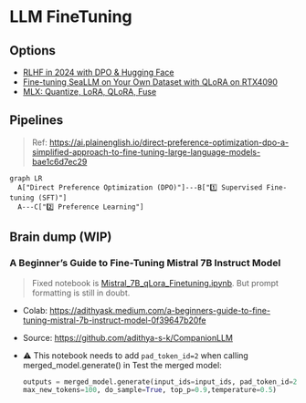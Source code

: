 # LLM FineTuning

## Options

- [RLHF in 2024 with DPO & Hugging Face](https://www.philschmid.de/dpo-align-llms-in-2024-with-trl)
- [Fine-tuning SeaLLM on Your Own Dataset with QLoRA on RTX4090](./finetune-seallm.ipynb)
- [MLX: Quantize, LoRA, QLoRA, Fuse](./mlx.md)

## Pipelines

> Ref: https://ai.plainenglish.io/direct-preference-optimization-dpo-a-simplified-approach-to-fine-tuning-large-language-models-bae1c6d7ec29

```mermaid
graph LR
  A["Direct Preference Optimization (DPO)"]---B["1️⃣ Supervised Fine-tuning (SFT)"]
  A---C["2️⃣ Preference Learning"]
```

## Brain dump (WIP)

### A Beginner’s Guide to Fine-Tuning Mistral 7B Instruct Model

> Fixed notebook is [Mistral_7B_qLora_Finetuning.ipynb](./Mistral_7B_qLora_Finetuning.ipynb). But prompt formatting is still in doubt.

- Colab: https://adithyask.medium.com/a-beginners-guide-to-fine-tuning-mistral-7b-instruct-model-0f39647b20fe
- Source: https://github.com/adithya-s-k/CompanionLLM
- ⚠️ This notebook needs to add `pad_token_id=2` when calling merged_model.generate() in Test the merged model:

  ```python
  outputs = merged_model.generate(input_ids=input_ids, pad_token_id=2,
  max_new_tokens=100, do_sample=True, top_p=0.9,temperature=0.5)
  ```
